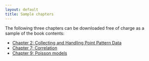 ```yaml
---
layout: default
title: Sample chapters
---
```


The following three chapters can be downloaded free of charge as a sample of the book contents: 

- [Chapter 2: Collecting and Handling Point Pattern Data](sample-chapters/chapter03.pdf)
- [Chapter 7: Correlation](sample-chapters/chapter07.pdf)
- [Chapter 9: Poisson models](sample-chapters/chapter09.pdf)
